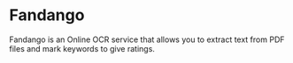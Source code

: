 # Fandango
Fandango is an Online OCR service that allows you to extract text from PDF files and mark keywords to give ratings.
